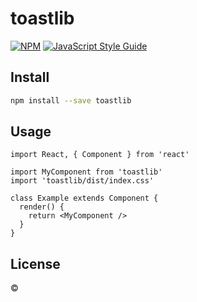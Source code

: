 # toastlib

> 

[![NPM](https://img.shields.io/npm/v/toastlib.svg)](https://www.npmjs.com/package/toastlib) [![JavaScript Style Guide](https://img.shields.io/badge/code_style-standard-brightgreen.svg)](https://standardjs.com)

## Install

```bash
npm install --save toastlib
```

## Usage

```tsx
import React, { Component } from 'react'

import MyComponent from 'toastlib'
import 'toastlib/dist/index.css'

class Example extends Component {
  render() {
    return <MyComponent />
  }
}
```

## License

 © [](https://github.com/)
